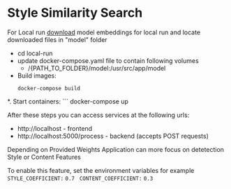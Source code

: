 # Style Similarity Search

For Local run 
[download](https://drive.google.com/file/d/10R6SLY4zAaILC1iO02Us6iHNpcrsxkKr/view?usp=sharing) model embeddings for local run
and locate downloaded files in "model" folder 

* cd local-run 
* update docker-compose.yaml file to contain following volumes
  - /{PATH_TO_FOLDER}/model:/usr/src/app/model
* Build images:
    ```
    docker-compose build
    ```
*. Start containers:
    ```
    docker-compose up
   
After these steps you can access services at the following urls:
 - http://localhost - frontend
 - http://localhost:5000/process - backend (accepts POST requests)
 
 Depending on Provided Weights Application can more focus on detetection Style or Content Features 

To enable this feature, set the environment variables for example 
` STYLE_COEFFICIENT:` `0.7`
` CONTENT_COEFFICIENT:` `0.3` 
